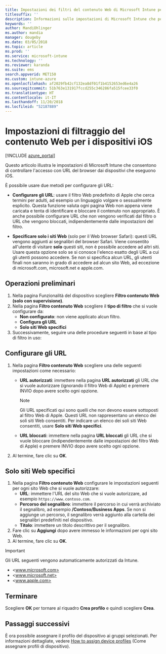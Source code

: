 ```yaml
---
title: Impostazioni dei filtri del contenuto Web di Microsoft Intune per i dispositivi iOS
titlesuffix: ''
description: Informazioni sulle impostazioni di Microsoft Intune che possono essere usate per consentire e bloccare l'accesso ai siti Web dai dispositivi con iOS.
keywords: ''
author: MandiOhlinger
ms.author: mandia
manager: dougeby
ms.date: 03/05/2018
ms.topic: article
ms.prod: ''
ms.service: microsoft-intune
ms.technology: ''
ms.reviewer: karanda
ms.suite: ems
search.appverid: MET150
ms.custom: intune-azure
ms.openlocfilehash: af2029fb42cf132ea8df01f1b4152653ed6e4a26
ms.sourcegitcommit: 51b763e131917fccd255c346286fa515fcee33f0
ms.translationtype: HT
ms.contentlocale: it-IT
ms.lasthandoff: 11/20/2018
ms.locfileid: "52187889"
---
```

# <a name="web-content-filter-settings-for-ios-devices"></a>Impostazioni di filtraggio del contenuto Web per i dispositivi iOS

[!INCLUDE [azure_portal](./includes/azure_portal.md)]

Questo articolo illustra le impostazioni di Microsoft Intune che consentono di controllare l'accesso con URL del browser dai dispositivi che eseguono iOS.

È possibile usare due metodi per configurare gli URL:

- **Configurare gli URL**: usare il filtro Web predefinito di Apple che cerca termini per adulti, ad esempio un linguaggio volgare o sessualmente esplicito. Questa funzione valuta ogni pagina Web non appena viene caricata e tenta di identificare e bloccare il contenuto non appropriato. È anche possibile configurare URL che non vengono verificati dal filtro o URL che vengono bloccati, indipendentemente dalle impostazioni del filtro.

- **Specificare solo i siti Web** (solo per il Web browser Safari): questi URL vengono aggiunti ai segnalibri del browser Safari. Viene consentito all'utente di visitare **solo** questi siti, non è possibile accedere ad altri siti. Usare questa opzione solo se si conosce l'elenco esatto degli URL a cui gli utenti possono accedere.
Se non si specifica alcun URL, gli utenti finali non saranno in grado di accedere ad alcun sito Web, ad eccezione di microsoft.com, microsoft.net e apple.com.

## <a name="get-started"></a>Operazioni preliminari

1. Nella pagina Funzionalità del dispositivo scegliere **Filtro contenuto Web (solo con supervisione)**.
2. Nella pagina **Filtro contenuto Web** scegliere il **tipo di filtro** che si vuole configurare da:
    - **Non configurato**: non viene applicato alcun filtro.
    - **Configura gli URL**
    - **Solo siti Web specifici**
3. Successivamente, seguire una delle procedure seguenti in base al tipo di filtro in uso:


## <a name="configure-urls"></a>Configurare gli URL

1. Nella pagina **Filtro contenuto Web** scegliere una delle seguenti impostazioni come necessario:
   - **URL autorizzati**: immettere nella pagina **URL autorizzati** gli URL che si vuole autorizzare (ignorando il filtro Web di Apple) e premere INVIO dopo avere scelto ogni opzione.
     > [!NOTE]
     > Gli URL specificati qui sono quelli che non devono essere sottoposti al filtro Web di Apple. Questi URL non rappresentano un elenco dei soli siti Web consentiti. Per indicare un elenco dei soli siti Web consentiti, usare **Solo siti Web specifici**.

   - **URL bloccati**: immettere nella pagina **URL bloccati** gli URL che si vuole bloccare (indipendentemente dalle impostazioni del filtro Web di Apple) e premere INVIO dopo avere scelto ogni opzione.
2. Al termine, fare clic su **OK**.


## <a name="specific-websites-only"></a>Solo siti Web specifici

1. Nella pagina **Filtro contenuto Web** configurare le impostazioni seguenti per ogni sito Web che si vuole autorizzare:
    - **URL**: immettere l'URL del sito Web che si vuole autorizzare, ad esempio `https://www.contoso.com`.
    - **Percorso del segnalibro**: immettere il percorso in cui verrà archiviato il segnalibro, ad esempio **/Contoso/Business Apps**. Se non si aggiunge un percorso, il segnalibro verrà aggiunto alla cartella dei segnalibri predefiniti nel dispositivo.
    - **Titolo**: immettere un titolo descrittivo per il segnalibro.
2. Fare clic su **Aggiungi** dopo avere immesso le informazioni per ogni sito Web.
3. Al termine, fare clic su **OK**.

> [!IMPORTANT]
> Gli URL seguenti vengono automaticamente autorizzati da Intune.
> - <www.microsoft.com>
> - <www.microsoft.net>
> - <www.apple.com>

## <a name="finish-up"></a>Terminare

Scegliere **OK** per tornare al riquadro **Crea profilo** e quindi scegliere **Crea**.

## <a name="next-steps"></a>Passaggi successivi

È ora possibile assegnare il profilo del dispositivo ai gruppi selezionati. Per informazioni dettagliate, vedere [How to assign device profiles](device-profile-assign.md) (Come assegnare profili di dispositivo).
